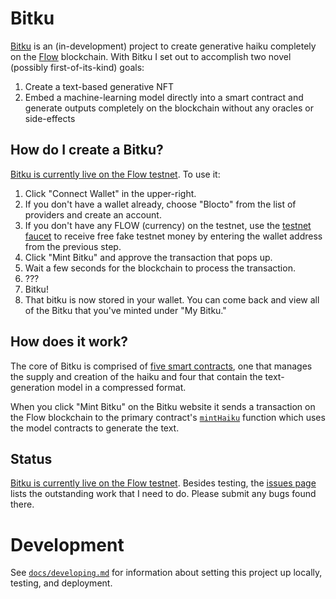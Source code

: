 # Bitku

[Bitku](https://testnet.bitku.art/) is an (in-development) project to create generative haiku completely on the [Flow](https://www.onflow.org/) blockchain. With Bitku I set out to accomplish two novel (possibly first-of-its-kind) goals:

  1. Create a text-based generative NFT
  2. Embed a machine-learning model directly into a smart contract and generate outputs completely on the blockchain without any oracles or side-effects

## How do I create a Bitku?

[Bitku is currently live on the Flow testnet](https://testnet.bitku.art/). To use it:

1. Click "Connect Wallet" in the upper-right.
2. If you don't have a wallet already, choose "Blocto" from the list of providers and create an account.
3. If you don't have any FLOW (currency) on the testnet, use the [testnet faucet](https://testnet-faucet-v2.onflow.org/) to receive free fake testnet money by entering the wallet address from the previous step.
4. Click "Mint Bitku" and approve the transaction that pops up. 
5. Wait a few seconds for the blockchain to process the transaction.
6. ???
7. Bitku!
8. That bitku is now stored in your wallet. You can come back and view all of the Bitku that you've minted under "My Bitku."

## How does it work?

The core of Bitku is comprised of 
[five smart contracts](https://github.com/docmarionum1/bitku/blob/main/docs/contracts.md), 
one that manages the supply and creation of the haiku and four that contain the text-generation model in a compressed format. 

When you click "Mint Bitku" on the Bitku website it sends a transaction on the Flow blockchain to the primary contract's [`mintHaiku`](https://github.com/docmarionum1/bitku/blob/main/contracts/HaikuNFT.cdc#L275) function which uses the model contracts to generate the text. 

## Status

[Bitku is currently live on the Flow testnet](https://testnet.bitku.art/). Besides testing, the [issues page](https://github.com/docmarionum1/bitku/issues) lists the outstanding work that I need to do. Please submit any bugs found there.


# Development

See [`docs/developing.md`](https://github.com/docmarionum1/bitku/blob/main/docs/developing.md) for 
information about setting this project up locally, testing, and deployment.
